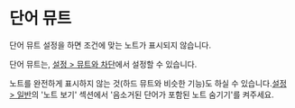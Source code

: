 # 단어 뮤트

단어 뮤트 설정을 하면 조건에 맞는 노트가 표시되지 않습니다.

단어 뮤트는, [설정 > 뮤트와 차단](x-mi-web://settings/mute-block)에서 설정할 수 있습니다.

노트를 완전하게 표시하지 않는 것(하드 뮤트와 비슷한 기능)도 하실 수 있습니다.[설정 > 일반](x-mi-web://settings/general)의 '노트 보기' 섹션에서 '음소거된 단어가 포함된 노트 숨기기'를 켜주세요.
